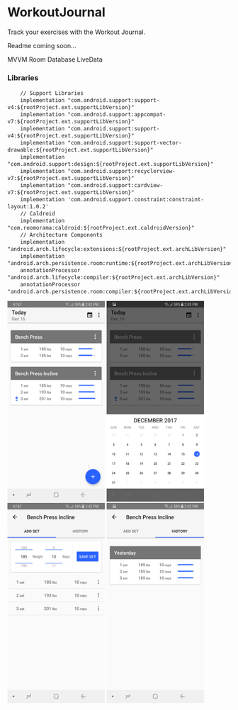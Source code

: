 # WorkoutJournal
Track your exercises with the Workout Journal.

Readme coming soon...

MVVM 
Room Database
LiveData



### Libraries

```
    // Support Libraries
    implementation "com.android.support:support-v4:${rootProject.ext.supportLibVersion}"
    implementation "com.android.support:appcompat-v7:${rootProject.ext.supportLibVersion}"
    implementation "com.android.support:support-v4:${rootProject.ext.supportLibVersion}"
    implementation "com.android.support:support-vector-drawable:${rootProject.ext.supportLibVersion}"
    implementation "com.android.support:design:${rootProject.ext.supportLibVersion}"
    implementation "com.android.support:recyclerview-v7:${rootProject.ext.supportLibVersion}"
    implementation "com.android.support:cardview-v7:${rootProject.ext.supportLibVersion}"
    implementation 'com.android.support.constraint:constraint-layout:1.0.2'
    // Caldroid
    implementation "com.roomorama:caldroid:${rootProject.ext.caldroidVersion}"
    // Architecture Components
    implementation "android.arch.lifecycle:extensions:${rootProject.ext.archLibVersion}"
    implementation "android.arch.persistence.room:runtime:${rootProject.ext.archLibVersion}"
    annotationProcessor "android.arch.lifecycle:compiler:${rootProject.ext.archLibVersion}"
    annotationProcessor "android.arch.persistence.room:compiler:${rootProject.ext.archLibVersion}"

```


<p float="top">
<img src="https://github.com/EugeneHoran/WorkoutJournal/blob/master/images/Screenshot_20171216-144235.png" width="220" />
<img src="https://github.com/EugeneHoran/WorkoutJournal/blob/master/images/Screenshot_20171216-144308.png" width="220" />
<img src="https://github.com/EugeneHoran/WorkoutJournal/blob/master/images/Screenshot_20171216-144243.png" width="220"  />
<img src="https://github.com/EugeneHoran/WorkoutJournal/blob/master/images/Screenshot_20171216-144300.png" width="220"  />
</p>
